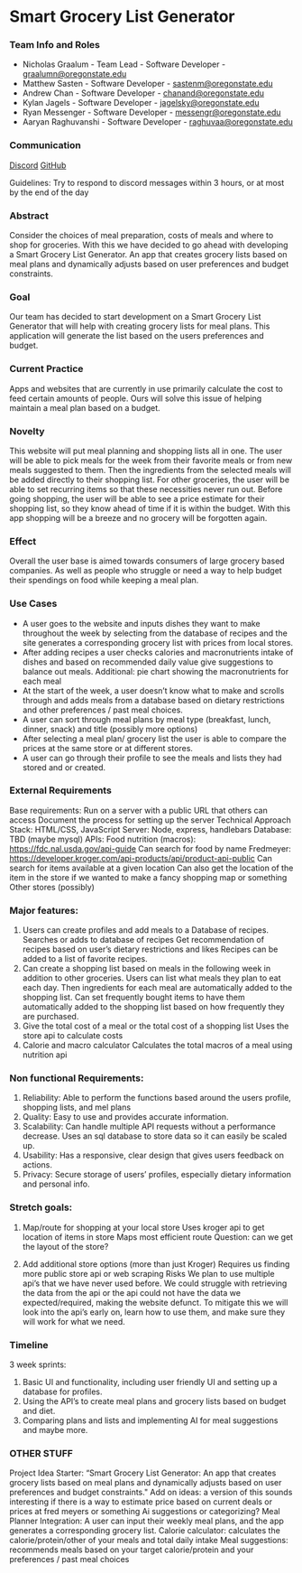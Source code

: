 # **Smart Grocery List Generator**
### Team Info and Roles
- Nicholas Graalum - Team Lead - Software Developer - graalumn@oregonstate.edu
- Matthew Sasten - Software Developer - sastenm@oregonstate.edu
- Andrew Chan - Software Developer - chanand@oregonstate.edu
- Kylan Jagels - Software Developer - jagelsky@oregonstate.edu
- Ryan Messenger - Software Developer - messengr@oregonstate.edu
- Aaryan Raghuvanshi - Software Developer - raghuvaa@oregonstate.edu
### Communication
[Discord](https://discord.gg/zDAX2vdA)
[GitHub](https://github.com/NicholasGraalum/CS362-Project)

Guidelines: Try to respond to discord messages within 3 hours, or at most by the end of the day
### Abstract
Consider the choices of meal preparation, costs of meals and where to shop for groceries. With this we have decided to go ahead with developing a Smart Grocery List Generator. An app that creates grocery lists based on meal plans and dynamically adjusts based on user preferences and budget constraints.
### Goal
Our team has decided to start development on a Smart Grocery List Generator that will help with creating grocery lists for meal plans. This application will generate the list based on the users preferences and budget. 
### Current Practice
Apps and websites that are currently in use primarily calculate the cost to feed certain amounts of people. Ours will solve this issue of helping maintain a meal plan based on a budget.
### Novelty
This website will put meal planning and shopping lists all in one. The user will be able to pick meals for the week from their favorite meals or from new meals suggested to them. Then the ingredients from the selected meals will be added directly to their shopping list. For other groceries, the user will be able to set recurring items so that these necessities never run out. Before going shopping, the user will be able to see a price estimate for their shopping list, so they know ahead of time if it is within the budget. With this app shopping will be a breeze and no grocery will be forgotten again. 
### Effect
Overall the user base is aimed towards consumers of large grocery based companies. As well as people who struggle or need a way to help budget their spendings on food while keeping a meal plan.


### Use Cases
- A user goes to the website and inputs dishes they want to make throughout the week by selecting from the database of recipes and the site generates a corresponding grocery list with prices from local stores. 
- After adding recipes a user checks calories and macronutrients intake of dishes and based on recommended daily value give suggestions to balance out meals. 
Additional: pie chart showing the macronutrients for each meal
- At the start of the week, a user doesn’t know what to make and scrolls through and adds meals from a database based on dietary restrictions and other preferences / past meal choices.
- A user can sort through meal plans by meal type (breakfast, lunch, dinner, snack) and title (possibly more options)
- After selecting a meal plan/ grocery list the user is able to compare the prices at the same store or at different stores.
- A user can go through their profile to see the meals and lists they had stored and or created.  

### External Requirements
Base requirements:
Run on a server with a public URL that others can access 
Document the process for setting up the server
Technical Approach
Stack:
HTML/CSS, JavaScript
Server:
Node, express, handlebars
Database:
TBD (maybe mysql)
APIs:
Food nutrition (macros): https://fdc.nal.usda.gov/api-guide 
Can search for food by name
Fredmeyer: https://developer.kroger.com/api-products/api/product-api-public 
Can search for items available at a given location
Can also get the location of the item in the store if we wanted to make a fancy shopping map or something  
Other stores (possibly)

### Major features:
1. Users can create profiles and add meals to a Database of recipes. 
Searches or adds to database of recipes
Get recommendation of recipes based on user’s dietary restrictions and likes
Recipes can be added to a list of favorite recipes. 
2. Can create a shopping list based on meals in the following week in addition to other groceries.
Users can list what meals they plan to eat each day. Then ingredients for each meal are automatically added to the shopping list. 
Can set frequently bought items to have them automatically added to the shopping list based on how frequently they are purchased. 
3. Give the total cost of a meal or the total cost of a shopping list
Uses the store api to calculate costs
4. Calorie and macro calculator 
Calculates the total macros of a meal using nutrition api

### Non functional Requirements:
1. Reliability: Able to perform the functions based around the users profile, shopping lists, and mel plans
2. Quality: Easy to use and provides accurate information.
3. Scalability: Can handle multiple API requests without a performance decrease. Uses an sql database to store data so it can easily be scaled up.
4. Usability: Has a responsive, clear design that gives users feedback on actions.
5. Privacy: Secure storage of users’ profiles, especially dietary information and personal info.

### Stretch goals:
1. Map/route for shopping at your local store
Uses kroger api to get location of items in store
Maps most efficient route
Question: can we get the layout of the store?

2. Add additional store options (more than just Kroger)
Requires us finding more public store api or web scraping 
Risks
We plan to use multiple api’s that we have never used before. We could struggle with retrieving the data from the api or the api could not have the data we expected/required, making the website defunct. To mitigate this we will look into the api’s early on, learn how to use them, and make sure they will work for what we need. 
### Timeline
3 week sprints:
1. Basic UI and functionality, including user friendly UI and setting up a database for profiles. 
2. Using the API’s to create meal plans and grocery lists based on budget and diet. 
3. Comparing plans and lists and implementing AI for meal suggestions and maybe more.

### OTHER STUFF 
Project Idea Starter: “Smart Grocery List Generator: An app that creates grocery lists based on meal plans and dynamically adjusts based on user preferences and budget constraints." 
Add on ideas:
a version of this sounds interesting if there is a way to estimate price based on current deals or prices at fred meyers or something
Ai suggestions or categorizing?
Meal Planner Integration: A user can input their weekly meal plans, and the app generates a corresponding grocery list. 
Calorie calculator: calculates the calorie/protein/other of your meals and total daily intake
Meal suggestions: recommends meals based on your target calorie/protein and your preferences / past meal choices
